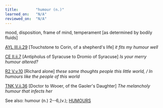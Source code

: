 ```yaml
---
title:        "humour (n.)"
learned_on:   "N/A"
reviewed_on:  "N/A"
---
```


mood, disposition, frame of mind, temperament \[as determined by bodily fluids\]

[AYL III.ii.29](https://www.shakespeareswords.com/Public/Play.aspx?Act=3&Scene=2&WorkId=26#206103) \[Touchstone to Corin, of a shepherd's life\] *it fits my humour well*

[CE II.ii.7](https://www.shakespeareswords.com/Public/Play.aspx?Act=2&Scene=2&WorkId=1#112769) \[Antipholus of Syracuse to Dromio of Syracuse\] *Is your merry humour altered?*

[R2 V.v.10](https://www.shakespeareswords.com/Public/Play.aspx?Act=5&Scene=5&WorkId=22#193110) \[Richard alone\] *these same thoughts people this little world, / In humours like the people of this world*

[TNK V.ii.36](https://www.shakespeareswords.com/Public/Play.aspx?Act=5&Scene=2&WorkId=37#252691) \[Doctor to Wooer, of the Gaoler's Daughter\] *The melancholy humour that infects her*

See also: humour (n.) 2--6,(v.); [HUMOURS](https://www.shakespeareswords.com/Public/LanguageCompanion/ThemesAndTopics.aspx?TopicId=22)

